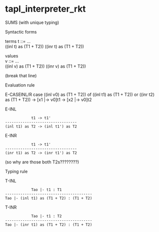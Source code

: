 # tapl_interpreter_rkt
SUMS (with unique typing)

Syntactic forms

terms
t ::= ...                        
      ((inl t) as (T1 + T2))
	  ((inr t) as (T1 + T2))

values	  
v ::= ...                       
      ((inl v) as (T1 + T2))
	  ((inr v) as (T1 + T2))
	  
(break that line)


Evaluation rule

E-CASEINL/R
case ((inl v0) as (T1 + T2)) of ((inl t1) as (T1 + T2))
                             or ((inr t2) as (T1 + T2))
							 -> [x1 |-> v0]t1
							 -> [x2 |-> v0]t2

E-INL
```
            t1 -> t1'
---------------------------------
(inl t1) as T2 -> (inl t1') as T2
```
E-INR
```
            t1 -> t1'
---------------------------------
(inr t1) as T2 -> (inr t1') as T2
```
(so why are those both T2s????????)


Typing rule

T-INL
```
            Tao |- t1 : T1
----------------------------------------
Tao |- (inl t1) as (T1 + T2) : (T1 + T2)
```
T-INR
```
            Tao |- t1 : T2
----------------------------------------
Tao |- (inr t1) as (T1 + T2) : (T1 + T2)
```
